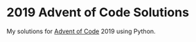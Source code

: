 # 2019 Advent of Code Solutions

My solutions for [Advent of Code](https://adventofcode.com/) 2019 using Python.
